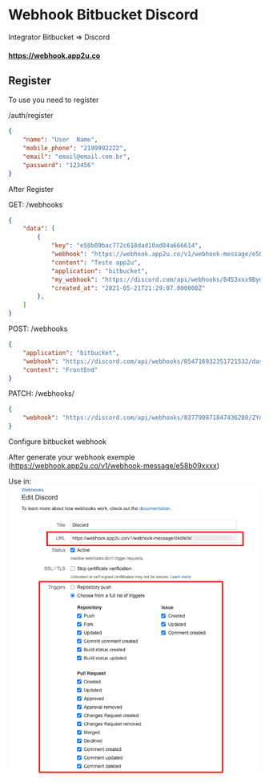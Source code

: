 # Webhook Bitbucket Discord

Integrator Bitbucket => Discord

#### https://webhook.app2u.co

## Register
To use you need to register

/auth/register
```json
{
    "name": "User  Name",
    "mobile_phone": "2199992222",
    "email": "email@email.com.br",
    "password": "123456"
}
```

After Register

GET: /webhooks

```json
{
    "data": [
        {
            "key": "e58b09bac772c618dad10ad84a666614",
            "webhook": "https://webhook.app2u.co/v1/webhook-message/e58b09xxxx",
            "content": "Teste app2u",
            "application": "bitbucket",
            "my_webhook": "https://discord.com/api/webhooks/8453xxx9BymKxrE2M4XVQ9OisdcAbEfcRbsgVSfjIjcEsdEZI-13lmhKhr",
            "created_at": "2021-05-21T21:29:07.000000Z"
        },
    ]
}
```

POST: /webhooks

```json
{
    "application": "bitbucket",
    "webhook": "https://discord.com/api/webhooks/854716932351721532/dasdsadsZ99BAFex6xJgEU",
    "content": "FrontEnd"
}
```

PATCH: /webhooks/<key>

```json
{
    "webhook": "https://discord.com/api/webhooks/837790871847436288/ZYdF3af7fBa9fY-sRExxxgc"
}
```

Configure bitbucket webhook

After generate your webhook exemple (https://webhook.app2u.co/v1/webhook-message/e58b09xxxx)

Use in:
![alt text](https://github.com/frf/images-apps/blob/main/discord-message/bitbucket.png?raw=true)

